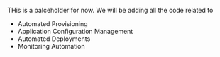 THis is a palceholder for now. We will be adding all the code related to
- Automated Provisioning
- Application Configuration Management
- Automated Deployments
- Monitoring Automation
 
